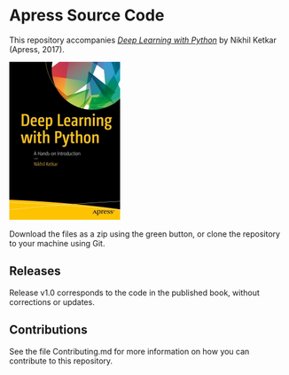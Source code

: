 # Apress Source Code

This repository accompanies [*Deep Learning with Python*](http://www.apress.com/9781484227657) by Nikhil Ketkar (Apress, 2017).

[comment]: #cover
![Cover image](9781484227657.jpg)

Download the files as a zip using the green button, or clone the repository to your machine using Git.

## Releases

Release v1.0 corresponds to the code in the published book, without corrections or updates.

## Contributions

See the file Contributing.md for more information on how you can contribute to this repository.
